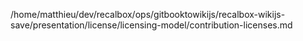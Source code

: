 /home/matthieu/dev/recalbox/ops/gitbooktowikijs/recalbox-wikijs-save/presentation/license/licensing-model/contribution-licenses.md
